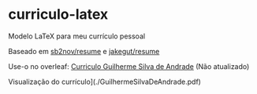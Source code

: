 # curriculo-latex
Modelo LaTeX para meu currículo pessoal

Baseado em [sb2nov/resume](https://github.com/sb2nov/resume/) e [jakegut/resume](https://github.com/jakegut/resume/)

Use-o no overleaf: [Curriculo Guilherme Silva de Andrade](https://www.overleaf.com/read/fqxyvrsdkfpy#fb1eaa) (Não atualizado)

Visualização do currículo](./GuilhermeSilvaDeAndrade.pdf)